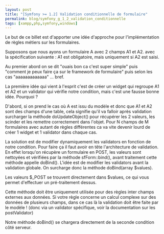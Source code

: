 ```yaml
---
layout: post
title: "[Symfony >= 1.2] Validation conditionnelle de formulaire"
permalink: blog/symfony_g_1_2_validation_conditionnelle
tags: [xampp,php,symfony,windows]
---
```


Le but de ce billet est d'apporter une idée d'approche pour l'implémentation de règles métiers sur les formulaires.

Supposons que nous ayons un formulaire A avec 2 champs A1 et A2. avec la spécification suivante : A1 est obligatoire, mais uniquement si A2 est saisi.

<!--more-->

Au premier abord on se dit "ouais bon ca c'est super simple" puis "comment je peux faire ça sur le framework de formulaire" puis selon les cas "aaaaaaaaaaaaa" ... bref.

La première idée qui vient à l'esprit c'est de créer un widget qui regroupe A1 et A2 et un validator qui vérifie notre condition, mais c'est une fausse bonne idée. Pourquoi ?

D'abord, si on prend le cas où A est issu du modèle et donc que A1 et A2 sont des champs d'une table, cela signifie qu'il va falloir après validation surcharger la méthode doUpdateObject() pour récupérer les 2 valeurs, les scinder et les remettre correctement dans l'objet. Pour N champs de M formulaires avec autant de règles différentes ca va vite devenir lourd de créer 1 widget et 1 validator dans chaque cas.

La solution est de modifier dynamiquement les validators en fonction de notre condition. Pour faire ça il faut avoir en tête l'architecture de validation. En effet lorsqu'on récupère un formulaire en POST, les valeurs sont nettoyées et vérifiées par la méthode sfForm::bind(), avant traitement cette méthode appelle doBind(). L'idée est de modifier les validators avant la validation globale. On surcharge donc la méthode doBind(array $values).

Les valeurs $_POST se trouvent directement dans $values, ce qui vous permet d'effectuer un pré-traitement dessus.

Cette méthode doit être uniquement utilisée pour des règles inter champs externes aux données. Si votre règle concerne un calcul complexe sur des données de plusieurs champs, dans ce cas là la validation doit être faite par le modèle ! (donc via un validator spécifique, voir la documentation sur les postValidator)

Notre méthode doBind() se chargera directement de la seconde condition côté serveur.